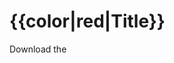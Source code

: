 {{color|red|Title}}
=============


Download the <Title> Package from GitHub
{{color|red|Repo URL}}

<!-- List of attached files -->
Contents of Solution Package: 
* {{color|red|attachment #1}}
* {{color|red|attchment #2}}
* {{color|red|etc}}


Documenation and Instructions
---
<!-- Description from submission form -->
{{color|red|Description}}


Copyright and License
---

Solutions, Templates and other content available on the Community eXchange subject to the standard Community [Terms of Service] (http://preview.automic.com/community_terms_of_service).
Automic does not support, maintain or warrant any Solution, Templates and/or other content available from the Community eXchange.


Questions or Need Help? 
---
Any questions or comments? Converse with your fellow Users in the [Automic Community] (http://community.automic.com).







